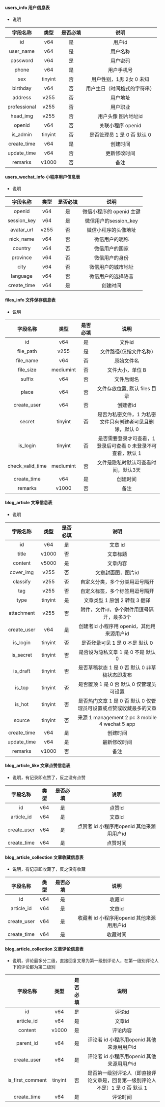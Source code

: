 #### users_info 用户信息表

- 说明

| 字段名称 | 类型 | 是否必填 | 说明 |
|:---:|:---:|:---:|:---:|
| id | v64 | 是 | 用户id |
| user_name | v64 | 是 | 用户名称 |
| password | v64 | 是 | 用户密码 |
| phone | v64 | 是 | 用户手机号 |
| sex | tinyint | 否 | 用户性别，1男 2女 0 未知 |
| birthday | v64 | 否 | 用户生日（时间格式的字符串） |
| address | v255 | 否 | 用户地址 |
| professional | v255 | 否 | 用户职业 |
| head_img | v255 | 否 | 用户头像 图片地址id |
| openid | v64 | 否 | 关联小程序 openid |
| is_admin | tinyint | 否 | 是否管理员 1 是 0 否 默认 0 |
| create_time | v64 | 是 | 创建时间 |
| update_time | v64 | 否 | 更新修改时间 |
| remarks | v1000 | 否 | 备注 |


#### users_wechat_info 小程序用户信息表

- 说明

| 字段名称 | 类型 | 是否必填 | 说明 |
|:---:|:---:|:---:|:---:|
| openid | v64 | 是 | 微信小程序的 openid 主键 |
| session_key | v64 | 是 | 微信用户的session_key |
| avatar_url | v255 | 否 | 微信小程序的头像地址 |
| nick_name | v64 | 否 | 微信用户的昵称 |
| country | v64 | 否 | 微信用户的国家 |
| province | v64 | 否 | 微信用户的身份 |
| city | v64 | 否 | 微信用户的城市地址 |
| language | v64 | 否 | 微信用户的选择语言 |
| create_time | v64 | 是 | 创建时间 |


#### files_info 文件保存信息表

- 说明

| 字段名称 | 类型 | 是否必填 | 说明 |
|:---:|:---:|:---:|:---:|
| id | v64 | 是 | 文件id |
| file_path | v255 | 是 | 文件路径(仅指文件名称) |
| file_name | v64 | 否 | 原始文件名 |
| file_size | mediumint | 否 | 文件大小，单位 B |
| suffix | v64 | 否 | 文件后缀名 |
| place | v64 | 否 | 文件存放位置, 默认 files 目录 |
| create_user | v64 | 否 | 创建者id |
| secret | tinyint | 否 | 是否为私密文件，1 为私密文件只有创建者可见且删除，默认 0 |
| is_login | tinyint | 否 | 是否需要登录才可查看，1 登录后可查看 0 未登录不可查看，默认 1 |
| check_valid_time | mediumint | 否 | 文件是隐私时默认可查看时间，默认3天 |
| create_time | v64 | 是 | 创建时间 |
| remarks | v1000 | 否 | 备注 |

#### blog_article 文章信息表

- 说明

| 字段名称 | 类型 | 是否必填 | 说明 |
|:---:|:---:|:---:|:---:|
| id | v64 | 是 | 文章 id |
| title | v1000 | 否 | 文章标题 |
| content | v5000 | 是 | 文章内容 |
| cover_img | v255 | 否 | 文章封面图，图片id |
| classify | v255 | 否 | 自定义分类，多个分类用逗号隔开 |
| tag | v255 | 否 | 自定义标签，多个标签用逗号隔开 |
| type | tinyint | 是 | 文章类型 1 原创 2 转载 3 翻译 |
| attachment | v255 | 否 | 附件，文件id，多个附件用逗号隔开，最多3个 |
| create_user | v64 | 是 | 创建者id 小程序用 openid，其他用来源用户id |
| is_login | tinyint | 否 | 是否登录可见 1 是 0 不是 默认 0 |
| is_secret | tinyint | 否 | 是否设为隐私文章 1 是 0 不是 默认 0 |
| is_draft | tinyint | 否 | 是否草稿状态 1 是 0 否 默认 0 非草稿状态即发布 |
| is_top | tinyint | 否 | 是否置顶 1 是 0 否 默认 0 仅管理员可设置 |
| is_hot | tinyint | 否 | 是否热门文章 1 是 0 否 默认 0 仅管理员可设置或点赞或收藏最多的文章 |
| source | tinyint | 否 | 来源 1 management 2 pc 3 mobile 4 wechat 5 app |
| create_time | v64 | 是 | 创建时间 |
| update_time | v64 | 是 | 最新修改时间 |
| remarks | v1000 | 否 | 备注 |

#### blog_article_like 文章点赞信息表

- 说明，有记录即点赞了，反之没有点赞

| 字段名称 | 类型 | 是否必填 | 说明 |
|:---:|:---:|:---:|:---:|
| id | v64 | 是 | 点赞id |
| article_id | v64 | 是 | 文章id |
| create_user | v64 | 是 | 点赞者 id 小程序用openid 其他来源用用户id |
| create_time | v64 | 是 | 点赞时间 |

#### blog_article_collection 文章收藏信息表

- 说明，有记录即收藏了，反之没有收藏

| 字段名称 | 类型 | 是否必填 | 说明 |
|:---:|:---:|:---:|:---:|
| id | v64 | 是 | 收藏id |
| article_id | v64 | 是 | 文章id |
| create_user | v64 | 是 | 收藏者 id 小程序用openid 其他来源用用户id |
| create_time | v64 | 是 | 收藏时间 |

#### blog_article_collection 文章评论信息表

- 说明，评论最多分二级，直接回复文章为第一级别评论人，在第一级别评论人下的评论都为第二级别

| 字段名称 | 类型 | 是否必填 | 说明 |
|:---:|:---:|:---:|:---:|
| id | v64 | 是 | 评论id |
| article_id | v64 | 是 | 文章id |
| content | v1000 | 是 | 评论内容 |
| parent_id | v64 | 是 | 评论者 id 小程序用openid 其他来源用用户id |
| create_user | v64 | 是 | 评论者 id 小程序用openid 其他来源用用户id |
| is_first_comment | tinyint | 否 | 是否第一级别评论人（即直接评论文章是，回复第一级别评论人不是）1 是 0 否 默认 1 |
| create_time | v64 | 是 | 评论时间 |









